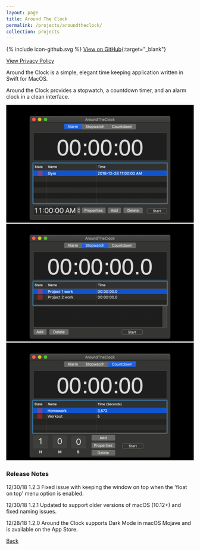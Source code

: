 ```yaml
---
layout: page
title: Around The Clock
permalink: /projects/aroundtheclock/
collection: projects
---
```


<span class="icon icon--github">{% include icon-github.svg %}</span> [View on GitHub](https://github.com/RyanAngelo/around-the-clock){:target="_blank"}

[View Privacy Policy](/projects/aroundtheclock/privacy)

Around the Clock is a simple, elegant time keeping application written in Swift for MacOS.

Around the Clock provides a stopwatch, a countdown timer, and an alarm clock in a clean interface.

![alt text](https://github.com/RyanAngelo/around-the-clock/blob/master/Screenshots/AlarmClockScreenshot_DarkMode.jpg?raw=true)
![alt text](https://github.com/RyanAngelo/around-the-clock/blob/master/Screenshots/StopwatchScreenshot_DarkMode.jpg?raw=true)
![alt text](https://github.com/RyanAngelo/around-the-clock/blob/master/Screenshots/CountdownScreenshot_DarkMode.jpg?raw=true)

### Release Notes
12/30/18 1.2.3 Fixed issue with keeping the window on top when the 'float on top' menu option is enabled.

12/30/18 1.2.1 Updated to support older versions of macOS (10.12+) and fixed naming issues.

12/28/18 1.2.0 Around the Clock supports Dark Mode in macOS Mojave and is available on the App Store.

[Back](/)
